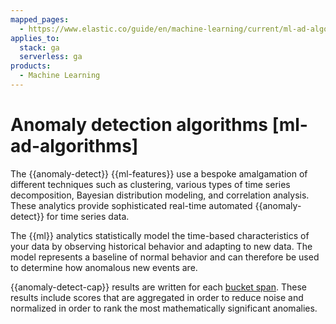 ```yaml
---
mapped_pages:
  - https://www.elastic.co/guide/en/machine-learning/current/ml-ad-algorithms.html
applies_to:
  stack: ga
  serverless: ga
products:
  - Machine Learning
---
```


# Anomaly detection algorithms [ml-ad-algorithms]

The {{anomaly-detect}} {{ml-features}} use a bespoke amalgamation of different techniques such as clustering, various types of time series decomposition, Bayesian distribution modeling, and correlation analysis. These analytics provide sophisticated real-time automated {{anomaly-detect}} for time series data.

The {{ml}} analytics statistically model the time-based characteristics of your data by observing historical behavior and adapting to new data. The model represents a baseline of normal behavior and can therefore be used to determine how anomalous new events are.

{{anomaly-detect-cap}} results are written for each [bucket span](ml-ad-run-jobs.md#ml-ad-bucket-span). These results include scores that are aggregated in order to reduce noise and normalized in order to rank the most mathematically significant anomalies.
